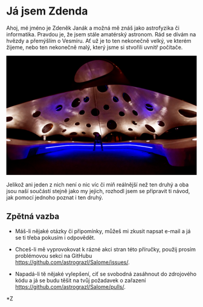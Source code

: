 # Já jsem Zdenda

Ahoj, mé jméno je Zdeněk Janák a možná mě znáš jako astrofyzika či 
informatika. Pravdou je, že jsem stále amatérský astronom. Rád se dívám 
na hvězdy a přemýšlím o Vesmíru. Ať už je to ten nekonečně velký, ve 
kterém žijeme, nebo ten nekonečně malý, který jsme si stvořili uvnitř 
počítače.

![blob](artwork/blob.jpg)

Jelikož ani jeden z nich není o nic víc či miň reálnější než ten druhý 
a oba jsou naší součástí stejně jako my jejich, rozhodl jsem se 
připravit ti návod, jak pomocí jednoho poznat i ten druhý.

## Zpětná vazba

* Máš-li nějaké otázky či připomínky, můžeš mi zkusit napsat e-mail a 
já se ti třeba pokusím i odpovědět.

* Chceš-li mě vyprovokovat k rázné akci stran této příručky, použij 
prosím problémovou sekci na 
GitHubu <https://github.com/astrograzl/Salome/issues/>.

* Napadá-li tě nějaké vylepšení, ciť se svobodná zasáhnout do 
zdrojového kódu a já se budu těšit na tvůj požadavek o zařazení
<https://github.com/astrograzl/Salome/pulls/>.


*Z
